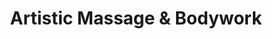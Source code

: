 ---
title: "Artistic Massage & Bodywork"
url: /andover/artistic-massage-and-bodywork/
shop: massage
---
